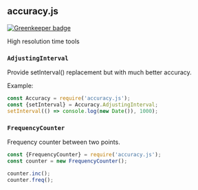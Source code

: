 ## accuracy.js

[![Greenkeeper badge](https://badges.greenkeeper.io/jupe/accuracy.js.svg)](https://greenkeeper.io/)

High resolution time tools

### `AdjustingInterval`

Provide setInterval() replacement but with much better accuracy.


Example:
```javascript
const Accuracy = require('accuracy.js');
const {setInterval} = Accuracy.AdjustingInterval;
setInterval(() => console.log(new Date()), 1000);
```


### `FrequencyCounter`

Frequency counter between two points.

```javascript
const {FrequencyCounter} = require('accuracy.js');
const counter = new FrequencyCounter();

counter.inc();
counter.freq();
```
